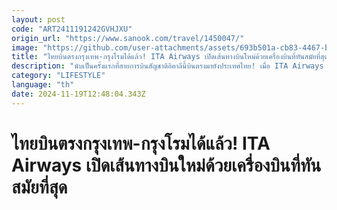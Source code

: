 ```yaml
---
layout: post
code: "ART2411191242GVHJXU"
origin_url: "https://www.sanook.com/travel/1450047/"
image: "https://github.com/user-attachments/assets/693b501a-cb83-4467-b8fa-8272a994976f"
title: "ไทยบินตรงกรุงเทพ-กรุงโรมได้แล้ว! ITA Airways เปิดเส้นทางบินใหม่ด้วยเครื่องบินที่ทันสมัยที่สุด"
description: "นับเป็นครั้งแรกที่สายการบินสัญชาติอิตาลีนี้บินตรงมายังประเทศไทย! เมื่อ ITA Airways (อิตาแอร์เวย์) เปิดตัวเที่ยวบินตรงครั้งแรกสู่ประเทศไทย เชื่อมต่อระหว่างกรุงเทพฯ และกรุงโรม (สนามบินโรม ฟิอูมิซิโน) "
category: "LIFESTYLE"
language: "th"
date: 2024-11-19T12:48:04.343Z
---
```


# ไทยบินตรงกรุงเทพ-กรุงโรมได้แล้ว! ITA Airways เปิดเส้นทางบินใหม่ด้วยเครื่องบินที่ทันสมัยที่สุด